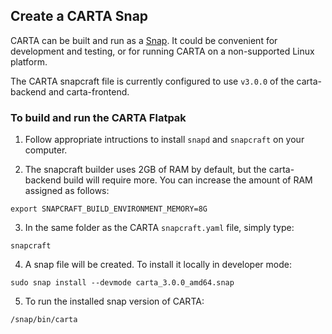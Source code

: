 ## Create a CARTA Snap

CARTA can be built and run as a [Snap](https://snapcraft.io/). It could be convenient for development and testing, or for running CARTA on a non-supported Linux platform.

The CARTA snapcraft file is currently configured to use `v3.0.0` of the carta-backend and carta-frontend.

### To build and run the CARTA Flatpak

1. Follow appropriate intructions to install `snapd` and `snapcraft` on your computer.

2. The snapcraft builder uses 2GB of RAM by default, but the carta-backend build will require more. You can increase the amount of RAM assigned as follows:

```
export SNAPCRAFT_BUILD_ENVIRONMENT_MEMORY=8G
```

3. In the same folder as the CARTA `snapcraft.yaml` file, simply type:

```
snapcraft 
```

4. A snap file will be created. To install it locally in developer mode:

```
sudo snap install --devmode carta_3.0.0_amd64.snap
```

5. To run the installed snap version of CARTA:

```
/snap/bin/carta
```
